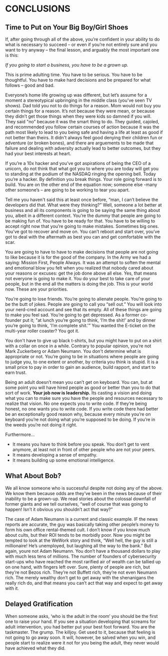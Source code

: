 # CONCLUSIONS

## Time to Put on Your Big Boy/Girl Shoes

If, after going through all of the above, you’re confident in your ability to do what is necessary to succeed – or even if you’re not entirely sure and you want to try anyway – the final lesson, and arguably the most important one is this: 

*If you going to start a business, you have to be a grown up.*

This is prime adulting time. You have to be serious. You have to be thoughtful. You have to make hard decisions and be prepared for what follows – good and bad.

Everyone’s home life growing up was different, but let’s assume for a moment a stereotypical upbringing in the middle class (you've seen TV shows). Dad told you not to do things for a reason. Mom would not buy you certain things for a reason. It’s not because they were mean, or because they didn’t get those things when they were kids so damned if you will. They said "no" because it was the smart thing to do. They guided, cajoled, and recommended you follow certain courses of action because it was the path most likely to lead to you being safe and having a life at least as good if not better than theirs. It didn't always feel good denying their children fun or adventure (or broken bones), and there are arguements to be made that failure and dealing with adversity actually lead to better outcomes, but they had your best interests at heart.

If you’re a 10x hacker and you’ve got aspirations of being the CEO of a unicorn, do not think that what got you to where you are today will get you to standing at the podium of the NASDAQ ringing the opening bell. Today you’re a hacker. By definition you break things. Your role going forward is to build. You are on the other end of the equation now; someone else -many other someone’s – are going to be working to tear you apart. 

Tell me you haven't said this at least once before, “man, I can’t believe the developers did that. What were they thinking?” Well, someone a lot better at business and all its components is going to be saying the same thing about you, albeit in a different context. You’re the dummy that people are going to be making fun of. You have to be ready for that. You have to be willing to accept right now that you’re going to make mistakes. Sometimes big ones. You’ve got to recover and move on. You can’t reboot and start over, you’ve got to deal with the aftermath as best you can and get comfortable with the scar. 

You are going to have to have to make decisions that people are not going to like because it is for the good of the company. In the Army we had a saying: Mission First, People Always. It was an attempt to soften the mental and emotional blow you felt when you realized that nobody cared about your reasons or excuses: get the job done above all else. Yes, that means not everyone is going to make it. You do your best to take care of your people, but in the end all the matters is doing the job. This is your world now. These are your priorities. 

You’re going to lose friends. You’re going to alienate people. You’re going to be the butt of jokes. People are going to call you “sell out.” You will look into your nerd-cred account and see that its empty. All of these things are going to make you feel sad. You’re going to get depressed. As a former co-founder put it; "at lunch you’re going to think, ‘I’m the shit!’ and by dinner you’re going to think, 'I’m complete shit.'” You wanted the E-ticket on the multi-year roller coaster? You got it.

You don't have to give up black t-shirts, but you might have to put on a shirt with a collar on once in a while. Contrary to popular opinion, you’re not Mark Zuckerberg or Adam Neumann. You don't determine what is appropriate or not. You’re going to be in situations where people are going to judge you, to one extent or another, by criteria you think is stupid. It is a small price to pay in order to gain an audience, build rapport, and start to earn trust. 

Being an adult doesn’t mean you can’t get on keyboard. You can, but at some point you will have hired people as good or better than you to do that sort of work. **Your job now is leadership.** Its casting a vision and doing what you can to make sure you have the people and resources necessary to realize that vision. No one expects you to write code. If they’re being honest, no one wants you to write code. If you write code there had better be an exceptionally good reason why, because every minute you’re on keyboard you’re not doing what you’re supposed to be doing. If you’re in the weeds you’re not doing it right.

Furthermore...

* It means you have to think before you speak. You don’t get to vent anymore, at least not in front of other people who are not your peers.
* It means developing a sense of empathy. 
* It means building up some emotional intelligence.

## What About Bob?

We all know someone who is successful despite not doing any of the above. We know them because odds are they’ve been in the news because of their inability to be a grown-up. We read stories about the colossal downfall of former giants and we tell ourselves, “well of course that was going to happen! Isn’t it obvious you shouldn’t act that way?”

The case of Adam Neumann is a current and classic example. IF the news reports are accurate, the guy was basically taking other people’s money to form his own office rental-themed cult. I don’t know if you know much about cults, but their ROI tends to be morbidly poor. Now you might be tempted to look at the WeWork story and think, “Well hell, the guy is still a millionaire! He’s unemployed, but laughing all the way to the bank.” But again, youre not Adam Neumann. You don’t have a thousand dollars to play with much less tens of millions. The number of founders of cybersecurity start-ups who have reached the most rarified air of wealth can be tallied up on one hand, with fingers left over. Sure, plenty of people are rich, but they’re not Bezos rich. They’re not Buffett rich, they’re not even Neumann rich. The merely wealthy don’t get to get away with the shenanigans the really rich do, and that means you can’t act that way and expect to get away with it. 

## Delayed Gratification

When someone asks, ‘who is the adult in the room’ you should be the first one to raise your hand. If you see a situation developing that screams for adult intervention, you had better put your best foot forward. You are the taskmaster. The grump. The killjoy. Get used to it, because that feeling is not going to go away soon. It will, however, be salved when you win, and people start to realize were it not for you being the adult, they never would have achieved what they did.
